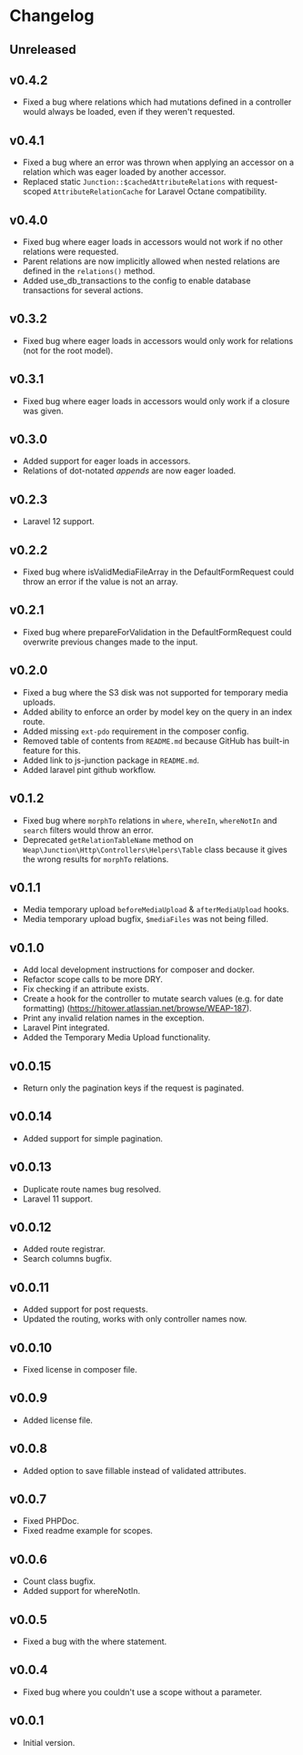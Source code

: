 # Changelog

## Unreleased

## v0.4.2
- Fixed a bug where relations which had mutations defined in a controller would always be loaded, even if they weren't requested.

## v0.4.1
- Fixed a bug where an error was thrown when applying an accessor on a relation which was eager loaded by another accessor.
- Replaced static `Junction::$cachedAttributeRelations` with request-scoped `AttributeRelationCache` for Laravel Octane compatibility.

## v0.4.0
- Fixed bug where eager loads in accessors would not work if no other relations were requested.
- Parent relations are now implicitly allowed when nested relations are defined in the `relations()` method.
- Added use_db_transactions to the config to enable database transactions for several actions.

## v0.3.2
- Fixed bug where eager loads in accessors would only work for relations (not for the root model).

## v0.3.1
- Fixed bug where eager loads in accessors would only work if a closure was given.

## v0.3.0
- Added support for eager loads in accessors.
- Relations of dot-notated *appends* are now eager loaded.

## v0.2.3
- Laravel 12 support.

## v0.2.2
- Fixed bug where isValidMediaFileArray in the DefaultFormRequest could throw an error if the value is not an array.

## v0.2.1
- Fixed bug where prepareForValidation in the DefaultFormRequest could overwrite previous changes made to the input.

## v0.2.0
- Fixed a bug where the S3 disk was not supported for temporary media uploads.
- Added ability to enforce an order by model key on the query in an index route.
- Added missing `ext-pdo` requirement in the composer config.
- Removed table of contents from `README.md` because GitHub has built-in feature for this.
- Added link to js-junction package in `README.md`.
- Added laravel pint github workflow.

## v0.1.2
- Fixed bug where `morphTo` relations in `where`, `whereIn`, `whereNotIn` and `search` filters would throw an error.
- Deprecated `getRelationTableName` method on `Weap\Junction\Http\Controllers\Helpers\Table` class because it gives the wrong results for `morphTo` relations.

## v0.1.1
- Media temporary upload `beforeMediaUpload` & `afterMediaUpload` hooks.
- Media temporary upload bugfix, `$mediaFiles` was not being filled.

## v0.1.0
- Add local development instructions for composer and docker.
- Refactor scope calls to be more DRY.
- Fix checking if an attribute exists.
- Create a hook for the controller to mutate search values (e.g. for date formatting) (https://hitower.atlassian.net/browse/WEAP-187).
- Print any invalid relation names in the exception.
- Laravel Pint integrated.
- Added the Temporary Media Upload functionality.

## v0.0.15
- Return only the pagination keys if the request is paginated.

## v0.0.14
- Added support for simple pagination.

## v0.0.13
- Duplicate route names bug resolved.
- Laravel 11 support.

## v0.0.12
- Added route registrar.
- Search columns bugfix.

## v0.0.11
- Added support for post requests.
- Updated the routing, works with only controller names now.

## v0.0.10
- Fixed license in composer file.

## v0.0.9
- Added license file.

## v0.0.8
- Added option to save fillable instead of validated attributes.

## v0.0.7
- Fixed PHPDoc.
- Fixed readme example for scopes.

## v0.0.6
- Count class bugfix.
- Added support for whereNotIn.

## v0.0.5
- Fixed a bug with the where statement.

## v0.0.4
- Fixed bug where you couldn't use a scope without a parameter.

## v0.0.1
- Initial version.
